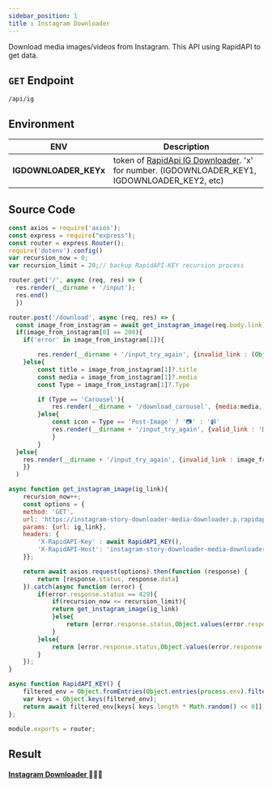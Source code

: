 ```yaml
---
sidebar_position: 1
title : Instagram Downloader
---
```


Download media images/videos from Instagram. This API using RapidAPI to get data.

## `GET` Endpoint
```
/api/ig
```

## Environment

| ENV      | Description |
| ----------- | ----------- |
| **IGDOWNLOADER_KEYx**      | token of [RapidApi IG Downloader](https://rapidapi.com/maatootz/api/instagram-story-downloader-media-downloader/). 'x' for number. (IGDOWNLOADER_KEY1, IGDOWNLOADER_KEY2, etc)     |

## Source Code

```javascript title="ig-downloader.js"
const axios = require('axios');
const express = require("express");
const router = express.Router();
require('dotenv').config()
var recursion_now = 0;
var recursion_limit = 20;// backup RapidAPI-KEY recursion process

router.get('/', async (req, res) => {
  res.render(__dirname + '/input');
  res.end()
  })

router.post('/download', async (req, res) => {
  const image_from_instagram = await get_instagram_image(req.body.link)
  if(image_from_instagram[0] == 200){
    if('error' in image_from_instagram[1]){

        res.render(__dirname + '/input_try_again', {invalid_link : (Object.values(image_from_instagram[1])[0]).replace("reomved", "removed")});
    }else{
        const title = image_from_instagram[1]?.title
        const media = image_from_instagram[1]?.media
        const Type = image_from_instagram[1]?.Type 

        if (Type == 'Carousel'){
            res.render(__dirname + '/download_carousel', {media:media, Type:Type, title:title})
        }else{
            const icon = Type == 'Post-Image' ? '📷️' : '📹️'
            res.render(__dirname + '/input_try_again', {valid_link : 'Download success', media : media, icon: icon});
            }
        }
  }else{
    res.render(__dirname + '/input_try_again', {invalid_link : image_from_instagram[1]});
    }}
  )

async function get_instagram_image(ig_link){
    recursion_now++;
    const options = {
    method: 'GET',
    url: 'https://instagram-story-downloader-media-downloader.p.rapidapi.com/index',
    params: {url: ig_link},
    headers: {
        'X-RapidAPI-Key' : await RapidAPI_KEY(),
        'X-RapidAPI-Host': 'instagram-story-downloader-media-downloader.p.rapidapi.com'
    }};

    return await axios.request(options).then(function (response) {
        return [response.status, response.data]
    }).catch(async function (error) {
        if(error.response.status == 429){
            if(recursion_now <= recursion_limit){   
            return get_instagram_image(ig_link)
            }else{
                return [error.response.status,Object.values(error.response.data)[0]]
            }
        }else{
            return [error.response.status,Object.values(error.response.data)[0]]
        }
    });
}

async function RapidAPI_KEY() {
    filtered_env = Object.fromEntries(Object.entries(process.env).filter(([key]) => key.includes('IGDOWNLOADER_KEY')));
    var keys = Object.keys(filtered_env);
    return await filtered_env[keys[ keys.length * Math.random() << 0]];
};

module.exports = router;
```

## Result

#### <a href='/api/ig' target="_blank">Instagram Downloader </a>🏃🏻‍♂️